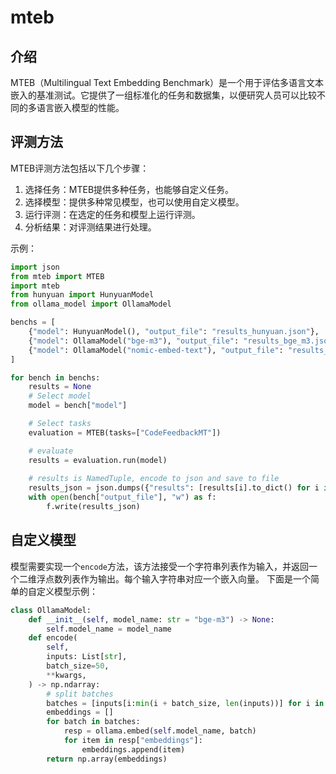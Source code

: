 # mteb
## 介绍
MTEB（Multilingual Text Embedding Benchmark）是一个用于评估多语言文本嵌入的基准测试。它提供了一组标准化的任务和数据集，以便研究人员可以比较不同的多语言嵌入模型的性能。

## 评测方法
MTEB评测方法包括以下几个步骤：
1. 选择任务：MTEB提供多种任务，也能够自定义任务。
2. 选择模型：提供多种常见模型，也可以使用自定义模型。
3. 运行评测：在选定的任务和模型上运行评测。
4. 分析结果：对评测结果进行处理。

示例：
```python
import json
from mteb import MTEB
import mteb
from hunyuan import HunyuanModel
from ollama_model import OllamaModel

benchs = [
    {"model": HunyuanModel(), "output_file": "results_hunyuan.json"},
    {"model": OllamaModel("bge-m3"), "output_file": "results_bge_m3.json"},
    {"model": OllamaModel("nomic-embed-text"), "output_file": "results_nomic_embed_text.json"},
]

for bench in benchs:
    results = None
    # Select model
    model = bench["model"]

    # Select tasks
    evaluation = MTEB(tasks=["CodeFeedbackMT"])

    # evaluate
    results = evaluation.run(model)
    
    # results is NamedTuple, encode to json and save to file
    results_json = json.dumps({"results": [results[i].to_dict() for i in range(len(results))]}, indent=4)
    with open(bench["output_file"], "w") as f:
        f.write(results_json)
```

## 自定义模型
模型需要实现一个`encode`方法，该方法接受一个字符串列表作为输入，并返回一个二维浮点数列表作为输出。每个输入字符串对应一个嵌入向量。
下面是一个简单的自定义模型示例：
```python
class OllamaModel:
    def __init__(self, model_name: str = "bge-m3") -> None:
        self.model_name = model_name
    def encode(
        self,
        inputs: List[str],
        batch_size=50,
        **kwargs,
    ) -> np.ndarray:
        # split batches
        batches = [inputs[i:min(i + batch_size, len(inputs))] for i in range(0, len(inputs), batch_size)]
        embeddings = []
        for batch in batches:
            resp = ollama.embed(self.model_name, batch)
            for item in resp["embeddings"]:
                embeddings.append(item)
        return np.array(embeddings)
```